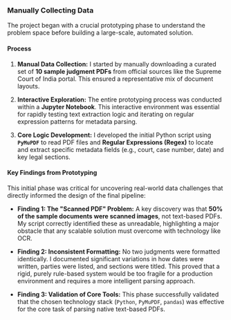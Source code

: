 ### **Manually Collecting Data**

The project began with a crucial prototyping phase to understand the problem space before building a large-scale, automated solution.


#### **Process**
1.  **Manual Data Collection:** I started by manually downloading a curated set of **10 sample judgment PDFs** from official sources like the Supreme Court of India portal. This ensured a representative mix of document layouts.

2.  **Interactive Exploration:** The entire prototyping process was conducted within a **Jupyter Notebook**. This interactive environment was essential for rapidly testing text extraction logic and iterating on regular expression patterns for metadata parsing.
    
3.  **Core Logic Development:** I developed the initial Python script using **`PyMuPDF`** to read PDF files and **Regular Expressions (Regex)** to locate and extract specific metadata fields (e.g., court, case number, date) and key legal sections.


#### **Key Findings from Prototyping**
This initial phase was critical for uncovering real-world data challenges that directly informed the design of the final pipeline:

* **Finding 1: The "Scanned PDF" Problem:** A key discovery was that **50% of the sample documents were scanned images**, not text-based PDFs. My script correctly identified these as unreadable, highlighting a major obstacle that any scalable solution must overcome with technology like OCR.

* **Finding 2: Inconsistent Formatting:** No two judgments were formatted identically. I documented significant variations in how dates were written, parties were listed, and sections were titled. This proved that a rigid, purely rule-based system would be too fragile for a production environment and requires a more intelligent parsing approach.

* **Finding 3: Validation of Core Tools:** This phase successfully validated that the chosen technology stack (`Python`, `PyMuPDF`, `pandas`) was effective for the core task of parsing native text-based PDFs.
